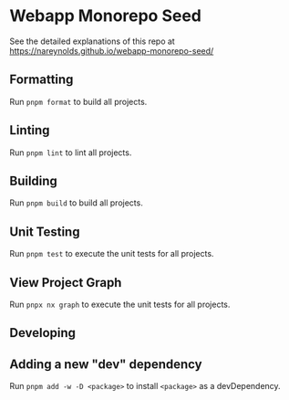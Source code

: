 # Webapp Monorepo Seed

See the detailed explanations of this repo at https://nareynolds.github.io/webapp-monorepo-seed/

## Formatting

Run `pnpm format` to build all projects.

## Linting

Run `pnpm lint` to lint all projects.

## Building

Run `pnpm build` to build all projects.

## Unit Testing

Run `pnpm test` to execute the unit tests for all projects.

## View Project Graph

Run `pnpx nx graph` to execute the unit tests for all projects.

## Developing

## Adding a new "dev" dependency

Run `pnpm add -w -D <package>` to install `<package>` as a devDependency.
